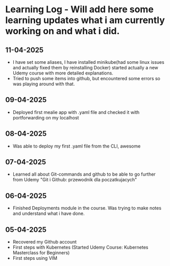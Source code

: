 # Learning Log - Will add here some learning updates what i am currently working on and what i did.

## 11-04-2025
- I have set some aliases, I have installed minikube(had some linux issues and actually fixed them by reinstalling Docker) started actually a new Udemy course with more detailed explanations.
- Tried to push some items into github, but encountered some errors so was playing around with that.

## 09-04-2025
- Deployed first mealie app with .yaml file and checked it with portforwarding on my localhost

## 08-04-2025
- Was able to deploy my first .yaml file from the CLI, awesome

## 07-04-2025
- Learned all about Git-commands and github to be able to go further from Udemy "Git i Github: przewodnik dla poczatkujacych"

## 06-04-2025
- Finished Deployments module in the course. Was trying to make notes and understand what i have done.

## 05-04-2025
- Recovered my Github account
- First steps with Kubernetes (Started Udemy Course: Kubernetes Masterclass for Beginners)
- First steps using VIM




